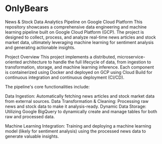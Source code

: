 # OnlyBears
News & Stock Data Analytics Pipeline on Google Cloud Platform
This repository showcases a comprehensive data engineering and machine learning pipeline built on Google Cloud Platform (GCP). The project is designed to collect, process, and analyze real-time news articles and stock market data, ultimately leveraging machine learning for sentiment analysis and generating actionable insights.

Project Overview
This project implements a distributed, microservice-oriented architecture to handle the full lifecycle of data, from ingestion to transformation, storage, and machine learning inference. Each component is containerized using Docker and deployed on GCP using Cloud Build for continuous integration and continuous deployment (CI/CD). 





The pipeline's core functionalities include:

Data Ingestion: Automatically fetching news articles and stock market data from external sources. 
Data Transformation & Cleaning: Processing raw news and stock data to make it analysis-ready. 
Dynamic Data Storage: Utilizing Google BigQuery to dynamically create and manage tables for both raw and processed data. 

Machine Learning Integration: Training and deploying a machine learning model (likely for sentiment analysis) using the processed news data to generate valuable insights. 
